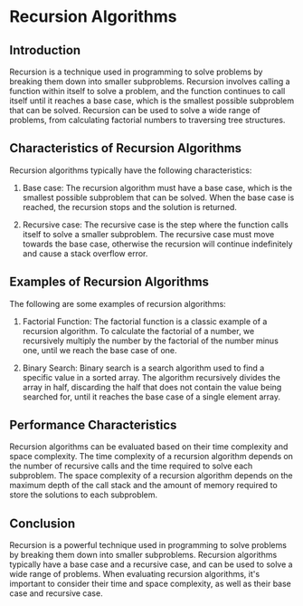 # Recursion Algorithms

## Introduction

Recursion is a technique used in programming to solve problems by breaking them down into smaller subproblems. Recursion involves calling a function within itself to solve a problem, and the function continues to call itself until it reaches a base case, which is the smallest possible subproblem that can be solved. Recursion can be used to solve a wide range of problems, from calculating factorial numbers to traversing tree structures.

## Characteristics of Recursion Algorithms

Recursion algorithms typically have the following characteristics:

1. Base case: The recursion algorithm must have a base case, which is the smallest possible subproblem that can be solved. When the base case is reached, the recursion stops and the solution is returned.

2. Recursive case: The recursive case is the step where the function calls itself to solve a smaller subproblem. The recursive case must move towards the base case, otherwise the recursion will continue indefinitely and cause a stack overflow error.

## Examples of Recursion Algorithms

The following are some examples of recursion algorithms:

1. Factorial Function: The factorial function is a classic example of a recursion algorithm. To calculate the factorial of a number, we recursively multiply the number by the factorial of the number minus one, until we reach the base case of one.

2. Binary Search: Binary search is a search algorithm used to find a specific value in a sorted array. The algorithm recursively divides the array in half, discarding the half that does not contain the value being searched for, until it reaches the base case of a single element array.

## Performance Characteristics

Recursion algorithms can be evaluated based on their time complexity and space complexity. The time complexity of a recursion algorithm depends on the number of recursive calls and the time required to solve each subproblem. The space complexity of a recursion algorithm depends on the maximum depth of the call stack and the amount of memory required to store the solutions to each subproblem.

## Conclusion

Recursion is a powerful technique used in programming to solve problems by breaking them down into smaller subproblems. Recursion algorithms typically have a base case and a recursive case, and can be used to solve a wide range of problems. When evaluating recursion algorithms, it's important to consider their time and space complexity, as well as their base case and recursive case.
